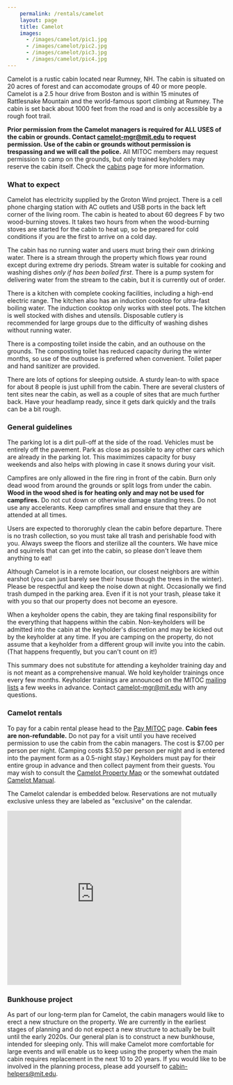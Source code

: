 ```yaml
---
    permalink: /rentals/camelot
    layout: page
    title: Camelot
    images:
      - /images/camelot/pic1.jpg
      - /images/camelot/pic2.jpg
      - /images/camelot/pic3.jpg
      - /images/camelot/pic4.jpg
---
```


Camelot is a rustic cabin located near Rumney, NH. The cabin is situated on 20 acres of forest and can accomodate groups of 40 or more people. Camelot is a 2.5 hour drive from Boston and is within 15 minutes of Rattlesnake Mountain and the world-famous sport climbing at Rumney. The cabin is set back about 1000 feet from the road and is only accessible by a rough foot trail.

**Prior permission from the Camelot managers is required for ALL USES of the cabin or grounds. Contact [camelot-mgr@mit.edu](mailto:camelot-mgr@mit.edu) to request permission. Use of the cabin or grounds without permission is trespassing and we will call the police.** All MITOC members may request permission to camp on the grounds, but only trained keyholders may reserve the cabin itself. Check the [cabins](/rentals/cabins) page for more information.

### What to expect

Camelot has electricity supplied by the Groton Wind project. There is a cell phone charging station with AC outlets and USB ports in the back left corner of the living room. The cabin is heated to about 60 degrees F by two wood-burning stoves. It takes two hours from when the wood-burning stoves are started for the cabin to heat up, so be prepared for cold conditions if you are the first to arrive on a cold day.

The cabin has no running water and users must bring their own drinking water. There is a stream through the property which flows year round except during extreme dry periods. Stream water is suitable for cooking and washing dishes _only if has been boiled first_. There is a pump system for delivering water from the stream to the cabin, but it is currently out of order.

There is a kitchen with complete cooking facilities, including a high-end electric range. The kitchen also has an induction cooktop for ultra-fast boiling water. The induction cooktop only works with steel pots. The kitchen is well stocked with dishes and utensils. Disposable cutlery is recommended for large groups due to the difficulty of washing dishes without running water.

There is a composting toilet inside the cabin, and an outhouse on the grounds. The composting toilet has reduced capacity during the winter months, so use of the outhouse is preferred when convenient. Toilet paper and hand sanitizer are provided.

There are lots of options for sleeping outside. A sturdy lean-to with space for about 8 people is just uphill from the cabin. There are several clusters of tent sites near the cabin, as well as a couple of sites that are much further back. Have your headlamp ready, since it gets dark quickly and the trails can be a bit rough.

### General guidelines

The parking lot is a dirt pull-off at the side of the road. Vehicles must be entirely off the pavement. Park as close as possible to any other cars which are already in the parking lot. This maximimizes capacity for busy weekends and also helps with plowing in case it snows during your visit.

Campfires are only allowed in the fire ring in front of the cabin. Burn only dead wood from around the grounds or split logs from under the cabin. **Wood in the wood shed is for heating only and may not be used for campfires.** Do not cut down or otherwise damage standing trees. Do not use any accelerants. Keep campfires small and ensure that they are attended at all times.

Users are expected to thororughly clean the cabin before departure. There is no trash collection, so you must take all trash and perishable food with you. Always sweep the floors and sterilize all the counters. We have mice and squirrels that can get into the cabin, so please don't leave them anything to eat!

Although Camelot is in a remote location, our closest neighbors are within earshot (you can just barely see their house though the trees in the winter). Please be respectful and keep the noise down at night. Occasionally we find trash dumped in the parking area. Even if it is not your trash, please take it with you so that our property does not become an eyesore.

When a keyholder opens the cabin, they are taking final responsibility for the everything that happens within the cabin. Non-keyholders will be admitted into the cabin at the keyholder's discretion and may be kicked out by the keyholder at any time. If you are camping on the property, do not assume that a keyholder from a different group will invite you into the cabin. (That happens frequently, but you can't count on it!)

This summary does not substitute for attending a keyholder training day and is not meant as a comprehensive manual. We hold keyholder trainings once every few months. Keyholder trainings are announced on the MITOC [mailing lists](/mailing-lists) a few weeks in advance. Contact [camelot-mgr@mit.edu](mailto:camelot-mgr@mit.edu) with any questions.

### Camelot rentals

To pay for a cabin rental please head to the [Pay MITOC](/pay) page. **Cabin fees are non-refundable.** Do not pay for a visit until you have received permission to use the cabin from the cabin managers. The cost is $7.00 per person per night. (Camping costs $3.50 per person per night and is entered into the payment form as a 0.5-night stay.) Keyholders must pay for their entire group in advance and then collect payment from their guests. You may wish to consult the [Camelot Property Map](/docs/camelot/camelot_map.pdf) or the somewhat outdated [Camelot Manual](/docs/camelot/camelot_manual.pdf).

The Camelot calendar is embedded below. Reservations are not mutually exclusive unless they are labeled as "exclusive" on the calendar.

<div class="row">
    <div class="col-md-4">
      <div class="embed-responsive embed-responsive-square">
        <iframe src="https://calendar.google.com/calendar/embed?showTitle=0&amp;showNav=0&amp;showPrint=0&amp;showCalendars=0&amp;mode=AGENDA&amp;height=400&amp;wkst=1&amp;bgcolor=%23FFFFFF&amp;src=hpmvtpt13cgsnjkh0lie228r3g%40group.calendar.google.com&amp;color=%23B1440E&amp;ctz=America%2FNew_York" style="border-width:0" width="400" height="400" frameborder="0" scrolling="no"></iframe>
      </div>
    </div>
</div>

### Bunkhouse project

As part of our long-term plan for Camelot, the cabin managers would like to erect a new structure on the property. We are currently in the earliest stages of planning and do not expect a new structure to actually be built until the early 2020s. Our general plan is to construct a new bunkhouse, intended for sleeping only. This will make Camelot more comfortable for large events and will enable us to keep using the property when the main cabin requires replacement in the next 10 to 20 years. If you would like to be involved in the planning process, please add yourself to [cabin-helpers@mit.edu](http://mailman.mit.edu/mailman/listinfo/cabin-helpers).
